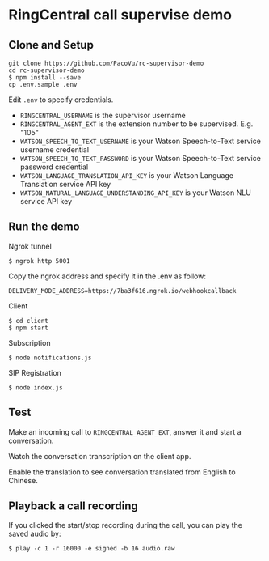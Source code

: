 # RingCentral call supervise demo

## Clone and Setup

```
git clone https://github.com/PacoVu/rc-supervisor-demo
cd rc-supervisor-demo
$ npm install --save
cp .env.sample .env
```

Edit `.env` to specify credentials.

 - `RINGCENTRAL_USERNAME` is the supervisor username
 - `RINGCENTRAL_AGENT_EXT` is the extension number to be supervised. E.g. "105"
 - `WATSON_SPEECH_TO_TEXT_USERNAME` is your Watson Speech-to-Text service username credential
 - `WATSON_SPEECH_TO_TEXT_PASSWORD` is your Watson Speech-to-Text service password credential
 - `WATSON_LANGUAGE_TRANSLATION_API_KEY`  is your Watson Language Translation service API key
 - `WATSON_NATURAL_LANGUAGE_UNDERSTANDING_API_KEY` is your Watson NLU service API key

## Run the demo

Ngrok tunnel
```
$ ngrok http 5001
```
Copy the ngrok address and specify it in the .env as follow:

`DELIVERY_MODE_ADDRESS=https://7ba3f616.ngrok.io/webhookcallback`

Client
```
$ cd client
$ npm start
```
Subscription
```
$ node notifications.js
```
SIP Registration
```
$ node index.js
```

## Test

Make an incoming call to `RINGCENTRAL_AGENT_EXT`, answer it and start a conversation.

Watch the conversation transcription on the client app.

Enable the translation to see conversation translated from English to Chinese.

## Playback a call recording

If you clicked the start/stop recording during the call, you can play the saved audio by:

```
$ play -c 1 -r 16000 -e signed -b 16 audio.raw
```
